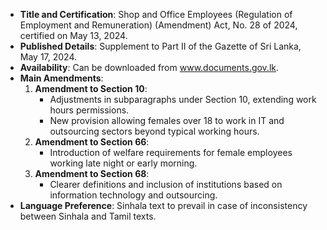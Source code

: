 - **Title and Certification**: Shop and Office Employees (Regulation of Employment and Remuneration) (Amendment) Act, No. 28 of 2024, certified on May 13, 2024.
- **Published Details**: Supplement to Part II of the Gazette of Sri Lanka, May 17, 2024.
- **Availability**: Can be downloaded from www.documents.gov.lk.
- **Main Amendments**:
  1. **Amendment to Section 10**:
     - Adjustments in subparagraphs under Section 10, extending work hours permissions.
     - New provision allowing females over 18 to work in IT and outsourcing sectors beyond typical working hours.
  2. **Amendment to Section 66**:
     - Introduction of welfare requirements for female employees working late night or early morning.
  3. **Amendment to Section 68**:
     - Clearer definitions and inclusion of institutions based on information technology and outsourcing.
- **Language Preference**: Sinhala text to prevail in case of inconsistency between Sinhala and Tamil texts.